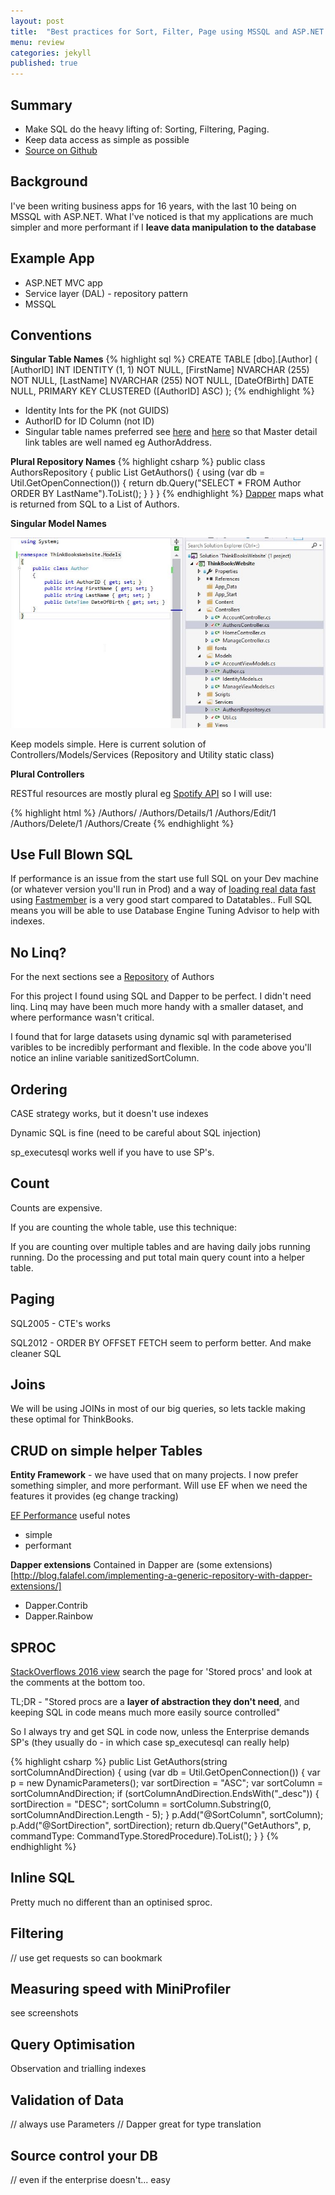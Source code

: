 ```yaml
---
layout: post
title:  "Best practices for Sort, Filter, Page using MSSQL and ASP.NET MVC"
menu: review
categories: jekyll
published: true
---
```

## Summary
* Make SQL do the heavy lifting of: Sorting, Filtering, Paging.  
* Keep data access as simple as possible 
* [Source on Github](https://github.com/djhmateer/thinkbooks)

## Background
I've been writing business apps for 16 years, with the last 10 being on MSSQL with ASP.NET.  What I've noticed is that my applications are much simpler and more performant if I **leave data manipulation to the database**


## Example App
* ASP.NET MVC app
* Service layer (DAL) - repository pattern
* MSSQL 
 
## Conventions
**Singular Table Names**
{% highlight sql %}
CREATE TABLE [dbo].[Author] (
    [AuthorID]    INT            IDENTITY (1, 1) NOT NULL,
    [FirstName]   NVARCHAR (255) NOT NULL,
    [LastName]    NVARCHAR (255) NOT NULL,
    [DateOfBirth] DATE           NULL,
    PRIMARY KEY CLUSTERED ([AuthorID] ASC)
);
{% endhighlight %}

* Identity Ints for the PK (not GUIDS)
* AuthorID for ID Column (not ID) 
* Singular table names preferred see [here](http://stackoverflow.com/a/809018/26086) and [here](http://stackoverflow.com/a/5841297/26086)
 so that Master detail link tables are well named eg AuthorAddress. 

**Plural Repository Names**
{% highlight csharp %}
public class AuthorsRepository
{
    public List<Author> GetAuthors()
    {
        using (var db = Util.GetOpenConnection())
        {
            return db.Query<Author>("SELECT * FROM Author ORDER BY LastName").ToList();
        }
    }
}
{% endhighlight %}
[Dapper](https://github.com/StackExchange/dapper-dot-net) maps what is returned from SQL to a List of Authors.

**Singular Model Names**

![Cows](/assets/VSThinkBooks.jpg)
<p>Keep models simple.  Here is current solution of Controllers/Models/Services (Repository and Utility static class)</p>

**Plural Controllers**

RESTful resources are mostly plural eg [Spotify API](https://developer.spotify.com/web-api/endpoint-reference/) so I will use:

{% highlight html %}
/Authors/
/Authors/Details/1
/Authors/Edit/1
/Authors/Delete/1
/Authors/Create
{% endhighlight %}

## Use Full Blown SQL
If performance is an issue from the start use full SQL on your Dev machine (or whatever version you'll run in Prod) and a way of [loading real data fast](https://github.com/djhmateer/TwitterFullImporter/blob/master/SQLBulkCopyDemo/Program.cs) using [Fastmember](https://github.com/mgravell/fast-member) is a very good start compared to Datatables.. Full SQL means you will be able to use Database Engine Tuning Advisor to help with indexes.

## No Linq? 
For the next sections see a [Repository](https://github.com/djhmateer/thinkbooks/blob/master/ThinkBooksWebsite/Services/AuthorsRepository.cs) of Authors

For this project I found using SQL and Dapper to be perfect. I didn't need linq. Linq may have been much more handy with a smaller dataset, and where performance wasn't critical.

I found that for large datasets using dynamic sql with parameterised varibles to be incredibly performant and flexible. In the code above you'll notice an inline variable sanitizedSortColumn. 

## Ordering
CASE strategy works, but it doesn't use indexes

Dynamic SQL is fine (need to be careful about SQL injection)

sp_executesql works well if you have to use SP's.

## Count
Counts are expensive.  

If you are counting the whole table, use this technique:

If you are counting over multiple tables and are having daily jobs running running.  Do the processing and put total main query count into a helper table.

## Paging
SQL2005 - CTE's works

SQL2012 - ORDER BY OFFSET FETCH seem to perform better.  And make cleaner SQL

## Joins
We will be using JOINs in most of our big queries, so lets tackle making these optimal for ThinkBooks.

## CRUD on simple helper Tables
**Entity Framework** - we have used that on many projects.  I now prefer something simpler, and more performant.  Will use EF when we need the features it provides (eg change tracking)

 [EF Performance](https://www.simple-talk.com/dotnet/net-tools/entity-framework-performance-and-what-you-can-do-about-it/) useful notes

* simple
* performant

**Dapper extensions**
Contained in Dapper are (some extensions)[http://blog.falafel.com/implementing-a-generic-repository-with-dapper-extensions/]

* Dapper.Contrib
* Dapper.Rainbow

## SPROC 
[StackOverflows 2016 view](http://nickcraver.com/blog/2016/02/17/stack-overflow-the-architecture-2016-edition/) search the page for 'Stored procs' and look at the comments at the bottom too.

TL;DR - "Stored procs are a **layer of abstraction they don't need**, and keeping SQL in code means much more easily source controlled"

So I always try and get SQL in code now, unless the Enterprise demands SP's (they usually do - in which case sp_executesql can really help)

{% highlight csharp %}
public List<Author> GetAuthors(string sortColumnAndDirection)
{
    using (var db = Util.GetOpenConnection())
    {
        var p = new DynamicParameters();
        var sortDirection = "ASC";
        var sortColumn = sortColumnAndDirection;
        if (sortColumnAndDirection.EndsWith("_desc"))
        {
            sortDirection = "DESC";
            sortColumn = sortColumn.Substring(0, sortColumnAndDirection.Length - 5);
        }
        p.Add("@SortColumn", sortColumn);
        p.Add("@SortDirection", sortDirection);
        return db.Query<Author>("GetAuthors", p, commandType: CommandType.StoredProcedure).ToList();
    }
}
{% endhighlight %}

## Inline SQL
Pretty much no different than an optinised sproc.


## Filtering
// use get requests so can bookmark

## Measuring speed with MiniProfiler
see screenshots

## Query Optimisation 
Observation and trialling indexes


## Validation of Data 
// always use Parameters
// Dapper great for type translation


## Source control your DB
// even if the enterprise doesn't... easy




